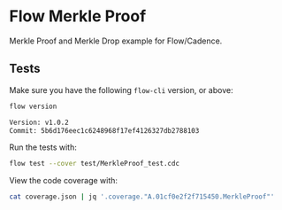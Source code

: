 # Flow Merkle Proof

Merkle Proof and Merkle Drop example for Flow/Cadence.

## Tests

Make sure you have the following `flow-cli` version, or above:

```bash
flow version

Version: v1.0.2
Commit: 5b6d176eec1c6248968f17ef4126327db2788103
```

Run the tests with:

```bash
flow test --cover test/MerkleProof_test.cdc
```

View the code coverage with:

```bash
cat coverage.json | jq '.coverage."A.01cf0e2f2f715450.MerkleProof"'
```
